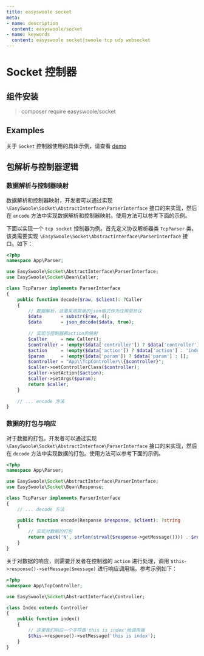 ```yaml
---
title: easyswoole socket
meta:
- name: description
  content: easyswoole/socket
- name: keywords
  content: easyswoole socket|swoole tcp udp websocket
---
```


# Socket 控制器

## 组件安装

> composer require easyswoole/socket

## Examples

关于 `Socket` 控制器使用的具体示例，请查看 [demo](https://github.com//Stitch-June/EasySwooleSocketDemo)

## 包解析与控制器逻辑

### 数据解析与控制器映射

数据解析和控制器映射，开发者可以通过实现 `\EasySwoole\Socket\AbstractInterface\ParserInterface` 接口的来实现，然后在 `encode` 方法中实现数据解析和控制器映射。使用方法可以参考下面的示例。

下面以实现一个 `tcp socket` 控制器为例。首先定义协议解析器类 `TcpParser` 类，该类需要实现 `\EasySwoole\Socket\AbstractInterface\ParserInterface` 接口。如下：

```php
<?php
namespace App\Parser;

use EasySwoole\Socket\AbstractInterface\ParserInterface;
use EasySwoole\Socket\Bean\Caller;

class TcpParser implements ParserInterface
{
    public function decode($raw, $client): ?Caller
    {
        // 数据解析，这里采用简单的json格式作为应用层协议
        $data       = substr($raw, 4);
        $data       = json_decode($data, true);
        
        // 实现与控制器和action的映射
        $caller     = new Caller();
        $controller = !empty($data['controller']) ? $data['controller'] : 'Index';
        $action     = !empty($data['action']) ? $data['action'] : 'index';
        $param      = !empty($data['param']) ? $data['param'] : [];
        $controller = "App\\TcpController\\{$controller}";
        $caller->setControllerClass($controller);
        $caller->setAction($action);
        $caller->setArgs($param);
        return $caller;
    }
    
    // ... encode 方法
}
```

### 数据的打包与响应

对于数据的打包，开发者可以通过实现 `\EasySwoole\Socket\AbstractInterface\ParserInterface` 接口的来实现，然后在 `decode` 方法中实现数据的打包。使用方法可以参考下面的示例。

```php
<?php
namespace App\Parser;

use EasySwoole\Socket\AbstractInterface\ParserInterface;
use EasySwoole\Socket\Bean\Response;

class TcpParser implements ParserInterface
{
    // ... decode 方法

    public function encode(Response $response, $client): ?string
    {
        // 实现对数据的打包
        return pack('N', strlen(strval($response->getMessage()))) . $response->getMessage();
    }
}
```

关于对数据的响应，则需要开发者在控制器的 `action` 进行处理，调用 ```$this->response()->setMessage($message)``` 进行响应调用端。参考示例如下：

```php
<?php
namespace App\TcpController;

use EasySwoole\Socket\AbstractInterface\Controller;

class Index extends Controller
{
    public function index()
    {
        // 这里我们响应一个字符串'this is index'给调用端
        $this->response()->setMessage('this is index');
    }
}
```
